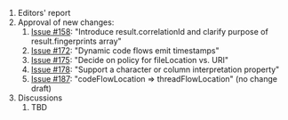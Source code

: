 1. Editors' report
1. Approval of new changes:
    1. [Issue #158](https://github.com/oasis-tcs/sarif-spec/issues/158): "Introduce result.correlationId and clarify purpose of result.fingerprints array"
    1. [Issue #172](https://github.com/oasis-tcs/sarif-spec/issues/172): "Dynamic code flows emit timestamps"
    1. [Issue #175](https://github.com/oasis-tcs/sarif-spec/issues/175): "Decide on policy for fileLocation vs. URI"
    1. [Issue #178](https://github.com/oasis-tcs/sarif-spec/issues/178): "Support a character or column interpretation property"
    1. [Issue #187](https://github.com/oasis-tcs/sarif-spec/issues/187): "codeFlowLocation => threadFlowLocation" (no change draft)
1. Discussions
    1. TBD
